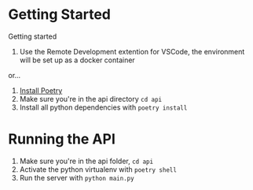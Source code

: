 # Getting Started
Getting started
1. Use the Remote Development extention for VSCode, the environment will be set up as a docker container

or...

1. [Install Poetry](https://python-poetry.org/docs/#installation)
1. Make sure you're in the api directory `cd api`
1. Install all python dependencies with `poetry install`

# Running the API
1. Make sure you're in the api folder, `cd api`
2. Activate the python virtualenv with `poetry shell`
3. Run the server with `python main.py`
